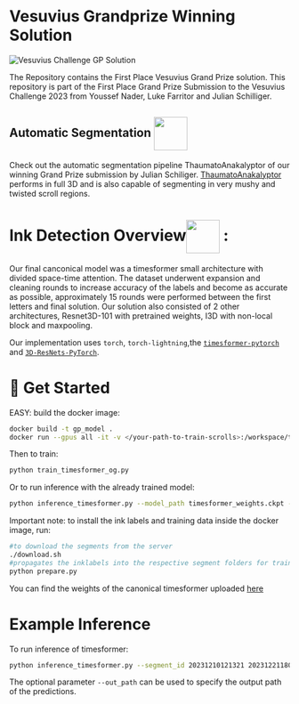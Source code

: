 # Vesuvius Grandprize Winning Solution
![Vesuvius Challenge GP Solution](pictures/logo.png)

The Repository contains the First Place Vesuvius Grand Prize solution. 
This repository is part of the First Place Grand Prize Submission to the Vesuvius Challenge 2023 from Youssef Nader, Luke Farritor and Julian Schilliger.

<!-- <img align="center" width="60" height="60" src="pictures/ThaumatoAnakalyptor.png">  -->
## Automatic Segmentation <img align="center" width="60" height="60" src="pictures/ThaumatoAnakalyptor.png"> 
Check out the automatic segmentation pipeline ThaumatoAnakalyptor of our winning Grand Prize submission by Julian Schiliger. 
[ThaumatoAnakalyptor](https://github.com/schillij95/ThaumatoAnakalyptor/tree/main) performs in full 3D and is also capable of segmenting in very mushy and twisted scroll regions.

# Ink Detection Overview<img align="center" width="60" height="60" src="pictures/logo.png"> :
Our final canconical model was a timesformer small architecture with divided space-time attention. 
The dataset underwent expansion and cleaning rounds to increase accuracy of the labels and become as accurate as possible, approximately 15 rounds were performed between the first letters and final solution. 
Our solution also consisted of 2 other architectures, Resnet3D-101 with pretrained weights, I3D with non-local block and maxpooling. 

Our implementation uses `torch`, `torch-lightning`,the [`timesformer-pytorch`](https://github.com/lucidrains/TimeSformer-pytorch) and [`3D-ResNets-PyTorch`](https://github.com/kenshohara/3D-ResNets-PyTorch/blob/master/models/resnet.py). 


# 🚀 Get Started

EASY: build the docker image: 

```bash
docker build -t gp_model .
docker run --gpus all -it -v </your-path-to-train-scrolls>:/workspace/train_scrolls youssef_gp
```

Then to train:

```bash
python train_timesformer_og.py
```

Or to run inference with the already trained model:

```bash
python inference_timesformer.py --model_path timesformer_weights.ckpt --segment_path train_scrolls --segment_id 20231005123336
```

Important note: to install the ink labels and training data inside the docker image, run:

```bash
#to download the segments from the server
./download.sh
#propagates the inklabels into the respective segment folders for training
python prepare.py
```
You can find the weights of the canonical timesformer uploaded [here](https://drive.google.com/drive/folders/1rn3GMOvtJRMBHOxVhWFVSY6IVI6xUnYp?usp=sharing)
# Example Inference

To run inference of timesformer:

```bash
python inference_timesformer.py --segment_id 20231210121321 20231221180251 --segment_path $(pwd)/train_scrolls --model_path timesformer_wild15_20230702185753_0_fr_i3depoch=12.ckpt
```

The optional parameter ```--out_path``` can be used to specify the output path of the predictions.
